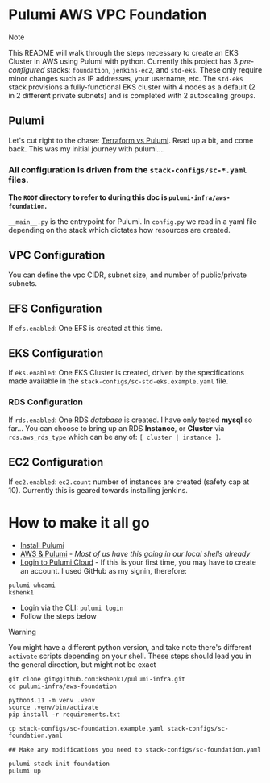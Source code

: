 # Pulumi AWS VPC Foundation

> [!NOTE]
> This README will walk through the steps necessary to create an EKS Cluster in AWS using Pulumi with python. 
> Currently this project has 3 _pre-configured_ stacks: `foundation`, `jenkins-ec2`, and `std-eks`. These only require minor changes such as IP addresses, your username, etc. The `std-eks` stack provisions a fully-functional EKS cluster with 4 nodes as a default (2 in 2 different private subnets) and is completed with 2 autoscaling groups. 

## Pulumi
Let's cut right to the chase: [Terraform vs Pulumi](https://www.pulumi.com/docs/concepts/vs/terraform/). Read up a bit, and come back. This was my initial journey with pulumi....

### All configuration is driven from the `stack-configs/sc-*.yaml` files.
**The `ROOT` directory to refer to during this doc is `pulumi-infra/aws-foundation`.**

`__main__.py` is the entrypoint for Pulumi. In `config.py` we read in a yaml file depending on the stack which dictates how resources are created.

## VPC Configuration
You can define the vpc CIDR, subnet size, and number of public/private subnets. 

## EFS Configuration
If `efs.enabled`: One EFS is created at this time.

## EKS Configuration
If `eks.enabled`: One EKS Cluster is created, driven by the specifications made available in the `stack-configs/sc-std-eks.example.yaml` file.

### RDS Configuration
If `rds.enabled`: One RDS _database_ is created. I have only tested **mysql** so far... You can choose to bring up an RDS **Instance**, or **Cluster** via `rds.aws_rds_type` which can be any of: `[ cluster | instance ]`.

## EC2 Configuration
If `ec2.enabled`: `ec2.count` number of instances are created (safety cap at 10). Currently this is geared towards installing jenkins.

# How to make it all go
* [Install Pulumi](https://www.pulumi.com/docs/install/)
* [AWS & Pulumi](https://www.pulumi.com/docs/clouds/aws/get-started/begin/) - _Most of us have this going in our local shells already_
* [Login to Pulumi Cloud](https://app.pulumi.com/signin) - If this is your first time, you may have to create an account. I used GitHub as my signin, therefore:
```
pulumi whoami
kshenk1
```
* Login via the CLI: `pulumi login`
* Follow the steps below 

> [!WARNING]
> You might have a different python version, and take note there's different `activate` scripts depending on your shell.
> These steps should lead you in the general direction, but might not be exact

```
git clone git@github.com:kshenk1/pulumi-infra.git
cd pulumi-infra/aws-foundation

python3.11 -m venv .venv
source .venv/bin/activate
pip install -r requirements.txt

cp stack-configs/sc-foundation.example.yaml stack-configs/sc-foundation.yaml

## Make any modifications you need to stack-configs/sc-foundation.yaml

pulumi stack init foundation
pulumi up
```
